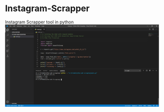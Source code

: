 # Instagram-Scrapper
Instagram Scrapper tool in python 
![picture](https://github.com/SanketSuryawanshi/Instagram-Scrapper/blob/master/main.py%20-%20Python%20Web%20Scrapping%20-%20Visual%20Studio%20Code%2002-02-2021%2006_02_19.png)

